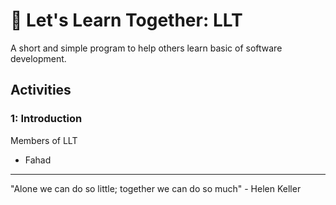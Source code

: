 # 🤝 Let's Learn Together: LLT

A short and simple program to help others learn basic of software development.

## Activities

### 1: Introduction
Members of LLT
- Fahad

---

"Alone we can do so little; together we can do so much" - Helen Keller
